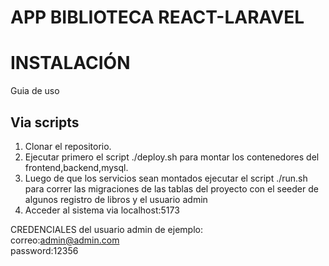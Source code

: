 
<h1 style='text-center'>APP BIBLIOTECA REACT-LARAVEL</h1>


<h1>INSTALACIÓN</h1>

<p>Guia de uso</p>
<h2>Via scripts</h2>

<ol>
  <li>Clonar el repositorio.</li>
  <li>Ejecutar primero el script ./deploy.sh para montar los contenedores del frontend,backend,mysql.</li>
  <li>Luego de que los servicios sean montados ejecutar el script ./run.sh para correr las migraciones de las tablas del proyecto con el seeder de algunos registro de libros y el usuario admin</li>
  <li>Acceder al sistema via localhost:5173</li>
</ol>

CREDENCIALES del usuario admin de ejemplo:
<br>
correo:admin@admin.com
<br>
password:12356








